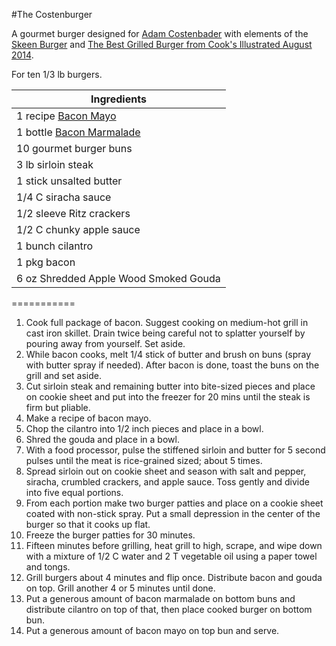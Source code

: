 #The Costenburger

A gourmet burger designed for [Adam Costenbader](http://costrcode.blogspot.com/) with elements of the [Skeen Burger](https://github.com/osmyn/recipes/blob/master/hamburger/skeen.md) and [The Best Grilled Burger from Cook's Illustrated August 2014](http://www.cooksillustrated.com/).

For ten 1/3 lb burgers.

| Ingredients |
|---|
|1 recipe [Bacon Mayo](https://github.com/osmyn/recipes/blob/master/sauces/bacon_mayo.md)|
|1 bottle [Bacon Marmalade](http://www.hy-vee.com/)|
|10 gourmet burger buns|
|3 lb sirloin steak|
|1 stick unsalted butter|
|1/4 C siracha sauce|
|1/2 sleeve Ritz crackers|
|1/2 C chunky apple sauce|
|1 bunch cilantro|
|1 pkg bacon|
|6 oz Shredded Apple Wood Smoked Gouda|
===========

1. Cook full package of bacon. Suggest cooking on medium-hot grill in cast iron skillet. Drain twice being careful not to splatter yourself by pouring away from yourself. Set aside.
2. While bacon cooks, melt 1/4 stick of butter and brush on buns (spray with butter spray if needed). After bacon is done, toast the buns on the grill and set aside.
3. Cut sirloin steak and remaining butter into bite-sized pieces and place on cookie sheet and put into the freezer for 20 mins until the steak is firm but pliable.
4. Make a recipe of bacon mayo.
5. Chop the cilantro into 1/2 inch pieces and place in a bowl.
6. Shred the gouda and place in a bowl.
7. With a food processor, pulse the stiffened sirloin and butter for 5 second pulses until the meat is rice-grained sized; about 5 times.
8. Spread sirloin out on cookie sheet and season with salt and pepper, siracha, crumbled crackers, and apple sauce. Toss gently and divide into five equal portions.
9. From each portion make two burger patties and place on a cookie sheet coated with non-stick spray. Put a small depression in the center of the burger so that it cooks up flat.
10. Freeze the burger patties for 30 minutes.
11. Fifteen minutes before grilling, heat grill to high, scrape, and wipe down with a mixture of 1/2 C water and 2 T vegetable oil using a paper towel and tongs.
12. Grill burgers about 4 minutes and flip once. Distribute bacon and gouda on top. Grill another 4 or 5 minutes until done.
13. Put a generous amount of bacon marmalade on bottom buns and distribute cilantro on top of that, then place cooked burger on bottom bun.
14. Put a generous amount of bacon mayo on top bun and serve.
